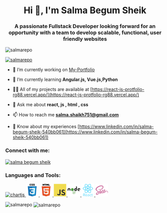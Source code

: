 <h1 align="center">Hi 👋, I'm Salma Begum Sheik</h1>
<h3 align="center">A passionate Fullstack Developer looking forward for an opportunity with a team to develop scalable, functional, user friendly websites</h3>

<p align="left"> <img src="https://komarev.com/ghpvc/?username=salmarepo&label=Profile%20views&color=0e75b6&style=flat" alt="salmarepo" /> </p>

<p align="left"> <a href="https://github.com/ryo-ma/github-profile-trophy"><img src="https://github-profile-trophy.vercel.app/?username=salmarepo" alt="salmarepo" /></a> </p>

- 🔭 I’m currently working on [My-Portfolio](https:https://github.com/SalmaRepo/ReactJs_Protfolio)

- 🌱 I’m currently learning **Angular.js, Vue.js,Python**

- 👨‍💻 All of my projects are available at [https://react-js-protfolio-rg88.vercel.app/](https://react-js-protfolio-rg88.vercel.app/)

- 💬 Ask me about **react, js , html , css**

- 📫 How to reach me **salma.shaikh751@gmail.com**

- 📄 Know about my experiences [https://www.linkedin.com/in/salma-begum-sheik-540bb061](https://www.linkedin.com/in/salma-begum-sheik-540bb061)

<h3 align="left">Connect with me:</h3>
<p align="left">
<a href="https://linkedin.com/in/salma begum sheik" target="blank"><img align="center" src="https://raw.githubusercontent.com/rahuldkjain/github-profile-readme-generator/master/src/images/icons/Social/linked-in-alt.svg" alt="salma begum sheik" height="30" width="40" /></a>
</p>

<h3 align="left">Languages and Tools:</h3>
<p align="left"> <a href="https://www.chartjs.org" target="_blank" rel="noreferrer"> <img src="https://www.chartjs.org/media/logo-title.svg" alt="chartjs" width="40" height="40"/> </a> <a href="https://www.w3schools.com/css/" target="_blank" rel="noreferrer"> <img src="https://raw.githubusercontent.com/devicons/devicon/master/icons/css3/css3-original-wordmark.svg" alt="css3" width="40" height="40"/> </a> <a href="https://www.w3.org/html/" target="_blank" rel="noreferrer"> <img src="https://raw.githubusercontent.com/devicons/devicon/master/icons/html5/html5-original-wordmark.svg" alt="html5" width="40" height="40"/> </a> <a href="https://developer.mozilla.org/en-US/docs/Web/JavaScript" target="_blank" rel="noreferrer"> <img src="https://raw.githubusercontent.com/devicons/devicon/master/icons/javascript/javascript-original.svg" alt="javascript" width="40" height="40"/> </a> <a href="https://nodejs.org" target="_blank" rel="noreferrer"> <img src="https://raw.githubusercontent.com/devicons/devicon/master/icons/nodejs/nodejs-original-wordmark.svg" alt="nodejs" width="40" height="40"/> </a> <a href="https://reactjs.org/" target="_blank" rel="noreferrer"> <img src="https://raw.githubusercontent.com/devicons/devicon/master/icons/react/react-original-wordmark.svg" alt="react" width="40" height="40"/> </a> <a href="https://sass-lang.com" target="_blank" rel="noreferrer"> <img src="https://raw.githubusercontent.com/devicons/devicon/master/icons/sass/sass-original.svg" alt="sass" width="40" height="40"/> </a> </p>

<p><img align="left" src="https://github-readme-stats.vercel.app/api/top-langs?username=salmarepo&show_icons=true&locale=en&layout=compact" alt="salmarepo" /></p>

<p>&nbsp;<img align="center" src="https://github-readme-stats.vercel.app/api?username=salmarepo&show_icons=true&locale=en" alt="salmarepo" /></p>

